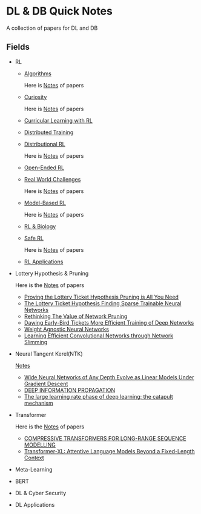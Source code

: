 # DL & DB Quick Notes
A collection of papers for DL and DB

## Fields
- RL
  - [Algorithms](RL/rl_algos)

    Here is [Notes](RL/rl_algos/readme.md) of papers
    
  - [Curiosity](RL/curiosity)

    Here is [Notes](RL/curiosity/readme.md) of papers

  - [Curricular Learning with RL](RL/curricular_learning_with_rl)
  - [Distributed Training](RL/distributed)
  - [Distributional RL](RL/distributional_rl)

    Here is [Notes](RL/distributional_rl/readme.md) of papers

  - [Open-Ended RL](RL/open_ended)
  - [Real World Challenges](RL/real-world_challenge)

    Here is [Notes](RL/real-world_challenge/readme.md) of papers

  - [Model-Based RL](RL/model-based)

    Here is [Notes](RL/model-based/readme.md) of papers

  - [RL & Biology](RL/biology)
  - [Safe RL](RL/safe_rl)
  
    Here is [Notes](RL/safe_rl/readme.md) of papers

  - [RL Applications](RL/applications)
  
- Lottery Hypothesis & Pruning
  
  Here is the [Notes](lottery_hypothesis_and_pruning/readme.md) of papers

  - [Proving the Lottery Ticket Hypothesis Pruning is All You Need](lottery_hypothesis_and_pruning/Proving_the_Lottery_Ticket_Hypothesis_Pruning_is_All_You_Need.pdf)
  - [The Lottery Ticket Hypothesis Finding Sparse Trainable Neural Networks](lottery_hypothesis_and_pruning/THE_LOTTERY_TICKET_HYPOTHESIS_FINDING_SPARSE_TRAINABLE_NEURAL_NETWORKS.pdf)
  - [Rethinking The Value of Network Pruning](lottery_hypothesis_and_pruning/RETHINKING_THE_VALUE_OF_NETWORK_PRUNING.pdf)
  - [Dawing Early-Bird Tickets More Efficient Training of Deep Networks](lottery_hypothesis_and_pruning/DRAWING_EARLY-BIRD_TICKETS_TOWARDS_MORE_EFFICIENT_TRAINING_OF_DEEP_NETWORKS.pdf)
  - [Weight Agnostic Neural Networks](lottery_hypothesis_and_pruning/Weight_Agnostic_Neural_Networks.pdf)
  - [Learning Efficient Convolutional Networks through Network Slimming](lottery_hypothesis_and_pruning/Learning_Efficient_Convolutional_Networks_through_Network_Slimming.pdf)
- Neural Tangent Kerel(NTK)
  
  [Notes](./ntk/readme.md)

  - [Wide Neural Networks of Any Depth Evolve as Linear Models Under Gradient Descent](ntk/Wide%20Neural%20Networks%20of%20Any%20Depth%20Evolve%20as.pdf)
  - [DEEP INFORMATION PROPAGATION](ntk/deep_information_propagation.pdf)
  - [The large learning rate phase of deep learning: the catapult mechanism](ntk/The%20large%20learning%20rate%20phase%20of%20deep%20learning.pdf)
- Transformer
  
  Here is the [Notes](./transformer/readme.md) of papers
  - [COMPRESSIVE TRANSFORMERS FOR LONG-RANGE SEQUENCE MODELLING](./transformer/Compressive%20Transformers%20For%20Long-Range%20Sequence%20Model.pdf)
  - [Transformer-XL: Attentive Language Models Beyond a Fixed-Length Context](./transformer/Transformer-XL%20Attentive%20Language%20Models%20Beyond%20a%20Fixed-Length%20Context.pdf)
- Meta-Learning
- BERT
- DL & Cyber Security
- DL Applications